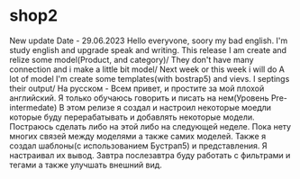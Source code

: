 # shop2
New update
Date - 29.06.2023 Hello everyvone, soory my bad english. I'm study english and upgrade speak and writing. 
This release I am create and relize some model(Product, and category)/
They don't have many connection and i make a little bit model/ Next week or this week i will do A lot of model
I'm create some templates(with bostrap5) and vievs. I septings their output/
На русском -
Всем привет, и простите за мой плохой английский. Я только обучаюсь говорить и писать на нем(Уровень Pre-intermedate)
В этом релизе я создал и настроил некоторые моедли которые буду перерабатывать и добавлять некоторые модели. Постраюсь сделать либо на этой либо на следующей неделе.
Пока нету многих связей между моделями а также самих моделей.
Также я создал шаблоны(с использованием Бустрап5) и представления. Я настраивал их вывод. Завтра послезавтра буду работать с фильтрами и тегами а также улучшать внешний вид.
